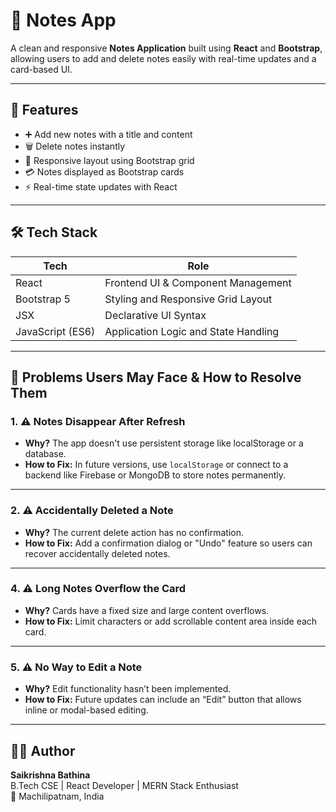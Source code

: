 # 📝 Notes App

A clean and responsive **Notes Application** built using **React** and **Bootstrap**, allowing users to add and delete notes easily with real-time updates and a card-based UI.

---

## 🚀 Features

- ➕ Add new notes with a title and content
- 🗑️ Delete notes instantly
- 🧱 Responsive layout using Bootstrap grid
- 💳 Notes displayed as Bootstrap cards
- ⚡ Real-time state updates with React

---

## 🛠️ Tech Stack

| Tech             | Role                                    |
|------------------|-----------------------------------------|
| React            | Frontend UI & Component Management      |
| Bootstrap 5      | Styling and Responsive Grid Layout      |
| JSX              | Declarative UI Syntax                   |
| JavaScript (ES6) | Application Logic and State Handling    |

---



## 🧩 Problems Users May Face & How to Resolve Them

### 1. ⚠️ Notes Disappear After Refresh
- **Why?** The app doesn't use persistent storage like localStorage or a database.
- **How to Fix:** In future versions, use `localStorage` or connect to a backend like Firebase or MongoDB to store notes permanently.

---

### 2. ⚠️ Accidentally Deleted a Note
- **Why?** The current delete action has no confirmation.
- **How to Fix:** Add a confirmation dialog or "Undo" feature so users can recover accidentally deleted notes.

---



### 4. ⚠️ Long Notes Overflow the Card
- **Why?** Cards have a fixed size and large content overflows.
- **How to Fix:** Limit characters or add scrollable content area inside each card.

---

### 5. ⚠️ No Way to Edit a Note
- **Why?** Edit functionality hasn’t been implemented.
- **How to Fix:** Future updates can include an “Edit” button that allows inline or modal-based editing.

---



## 👨‍💻 Author

**Saikrishna Bathina**  
B.Tech CSE | React Developer | MERN Stack Enthusiast  
📍 Machilipatnam, India

